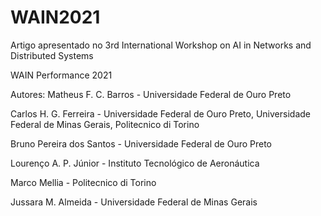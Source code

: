 # WAIN2021
 Artigo apresentado no 3rd International Workshop on AI in Networks and Distributed Systems 

 WAIN Performance 2021

Autores:
Matheus F. C. Barros - Universidade Federal de Ouro Preto

Carlos H. G. Ferreira - Universidade Federal de Ouro Preto, Universidade Federal de Minas Gerais, Politecnico di Torino

Bruno Pereira dos Santos - Universidade Federal de Ouro Preto

Lourenço A. P. Júnior - Instituto Tecnológico de Aeronáutica

Marco Mellia - Politecnico di Torino

Jussara M. Almeida - Universidade Federal de Minas Gerais
